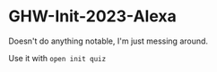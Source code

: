 # GHW-Init-2023-Alexa
Doesn't do anything notable, I'm just messing around.

Use it with `open init quiz`
